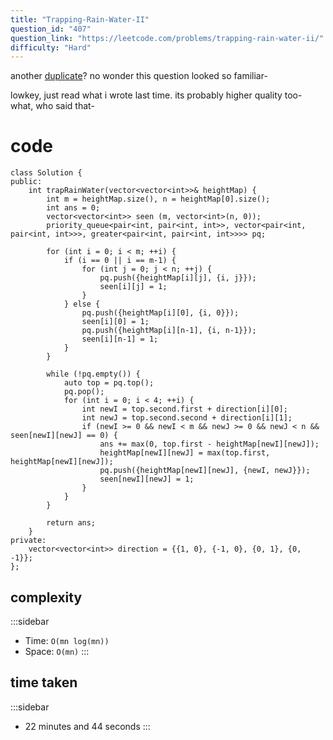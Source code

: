 ```yaml
---
title: "Trapping-Rain-Water-II"
question_id: "407"
question_link: "https://leetcode.com/problems/trapping-rain-water-ii/"
difficulty: "Hard"
---
```


another [duplicate](https://ericzheng.nz/leetcode/2025-01-19.html)? no wonder this question looked so familiar-

lowkey, just read what i wrote last time. its probably higher quality too- what, who said that-

# cod<span>e</span>

```{.cpp}
class Solution {
public:
    int trapRainWater(vector<vector<int>>& heightMap) {
        int m = heightMap.size(), n = heightMap[0].size();
        int ans = 0;
        vector<vector<int>> seen (m, vector<int>(n, 0));
        priority_queue<pair<int, pair<int, int>>, vector<pair<int, pair<int, int>>>, greater<pair<int, pair<int, int>>>> pq;

        for (int i = 0; i < m; ++i) {
            if (i == 0 || i == m-1) {
                for (int j = 0; j < n; ++j) {
                    pq.push({heightMap[i][j], {i, j}});
                    seen[i][j] = 1;
                }
            } else {
                pq.push({heightMap[i][0], {i, 0}});
                seen[i][0] = 1;
                pq.push({heightMap[i][n-1], {i, n-1}});
                seen[i][n-1] = 1;
            }
        }

        while (!pq.empty()) {
            auto top = pq.top();
            pq.pop();
            for (int i = 0; i < 4; ++i) {
                int newI = top.second.first + direction[i][0];
                int newJ = top.second.second + direction[i][1];
                if (newI >= 0 && newI < m && newJ >= 0 && newJ < n && seen[newI][newJ] == 0) {
                    ans += max(0, top.first - heightMap[newI][newJ]);
                    heightMap[newI][newJ] = max(top.first, heightMap[newI][newJ]);
                    pq.push({heightMap[newI][newJ], {newI, newJ}});
                    seen[newI][newJ] = 1;
                }
            }
        }

        return ans;
    }
private:
    vector<vector<int>> direction = {{1, 0}, {-1, 0}, {0, 1}, {0, -1}};
};
```

## complexit<span>y</span>

:::sidebar
- Time: `O(mn log(mn))`
- Space: `O(mn)`
:::

## time take<span>n</span>

:::sidebar
- 22 minutes and 44 seconds
:::
